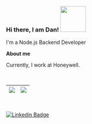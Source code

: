 ### Hi there, I am Dan! <img src="https://media.giphy.com/media/26Fxy3Iz1ari8oytO/giphy.gif" width="70">

I'm a Node.js Backend Developer 

**About me**

Currently, I work at Honeywell.

<br/>

| <a href="https://github.com/akucintavalent"><img align="center" src="https://github-readme-stats.vercel.app/api/top-langs/?username=akucintavalent&layout=compact" /></a> | <a href="https://github.com/akucintavalent"><img align="center" src="https://github-readme-stats.vercel.app/api?username=akucintavalent&show_icons=true&include_all_commits=true&theme=midnight-purple" /></a> |
| ------------- | ------------- |

<br/>

[![Linkedin Badge](https://img.shields.io/badge/-Bohdan%20Shcherbak-blue?style=flat-square&logo=Linkedin&logoColor=white&link=https://www.linkedin.com/in/bohdan-shcherbak/)](https://www.linkedin.com/in/bohdan-shcherbak/)
<!--
**akucintavalent/akucintavalent** is a ✨ _special_ ✨ repository because its `README.md` (this file) appears on your GitHub profile.

Here are some ideas to get you started:

- 🔭 I’m currently working on ...
- 🌱 I’m currently learning ...
- 👯 I’m looking to collaborate on ...
- 🤔 I’m looking for help with ...
- 💬 Ask me about ...
- 📫 How to reach me: ...
- 😄 Pronouns: ...
- ⚡ Fun fact: ...
-->
